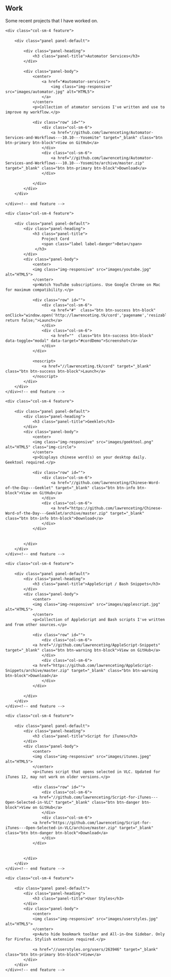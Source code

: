 <div class="row" id="featuresHeading">
	<div class="col-12">
		<h2>Work</h2>
		<p class="lead">Some recent projects that I have worked on.</p>
	</div><!-- end col-12 -->
</div><!-- end featuresHeading -->


<div class="row" id="features">
	
<!-- ------------------------------------------------------- -->
<!-- Automator Services -->	
<!-- ------------------------------------------------------- -->	
	<div class="col-sm-4 feature">

		<div class="panel panel-default">
			
			<div class="panel-heading">
				<h3 class="panel-title">Automator Services</h3>
			</div>
			
			<div class="panel-body">
				<center>
					<a href="#automator-services">
						<img class="img-responsive" src="images/automator.jpg" alt="HTML5">
					</a>
				</center>
				<p>Collection of atomator services I've written and use to improve my workflow.</p>
				
				<div class="row" id="">
					<div class="col-sm-6">
						<a href="//github.com/lawrenceting/Automator-Services-and-Workflows---10.10---Yosemite" target="_blank" class="btn btn-primary btn-block">View on GitHub</a>
					</div>
					<div class="col-sm-6">
						<a href="//github.com/lawrenceting/Automator-Services-and-Workflows---10.10---Yosemite/archive/master.zip" target="_blank" class="btn btn-primary btn-block">Download</a>
					</div>					
						
				</div>
			</div>
		</div>		
		
	</div><!-- end feature -->
<!-- ------------------------------------------------------- -->
<!-- Project Cord -->	
<!-- ------------------------------------------------------- -->	
	<div class="col-sm-4 feature">

		<div class="panel panel-default">
			<div class="panel-heading">
				<h3 class="panel-title">
					Project Cord
					<span class="label label-danger">Beta</span>
				 </h3>
			</div>
			<div class="panel-body">
				<center>
				<img class="img-responsive" src="images/youtube.jpg" alt="HTML5"> 
				</center>
				<p>Watch YouTube subscriptions. Use Google Chrome on Mac for maximum compatibility.</p>
				
				<div class="row" id="">
					<div class="col-sm-6">
						<a href="#"  class="btn btn-success btn-block" onClick="window.open('http://lawrenceting.tk/cord','pagename','resizable'); return false;">Launch</a>
					</div>
					<div class="col-sm-6">
						<a href=""  class="btn btn-success btn-block" data-toggle="modal" data-target="#cordDemo">Screenshot</a>
					</div>
				</div>
				
				<noscript>
					<a href="//lawrenceting.tk/cord" target="_blank" class="btn btn-success btn-block">Launch</a>
				</noscript>				
			</div>
		</div>		
	</div><!-- end feature -->
<!-- ------------------------------------------------------- -->
<!-- Geeklet -->	
<!-- ------------------------------------------------------- -->
	<div class="col-sm-4 feature">

		<div class="panel panel-default">
			<div class="panel-heading">
				<h3 class="panel-title">Geeklet</h3>
			</div>
			<div class="panel-body">
				<center>
				<img class="img-responsive" src="images/geektool.png" alt="HTML5" class="img-circle"> 
				</center>
				<p>Displays chinese word(s) on your desktop daily. Geektool required.</p>
				
				<div class="row" id="">
					<div class="col-sm-6">
						<a href="//github.com/lawrenceting/Chinese-Word-of-the-Day---Geeklet" target="_blank" class="btn btn-info btn-block">View on GitHub</a>
					</div>
					<div class="col-sm-6">
						<a href="https://github.com/lawrenceting/Chinese-Word-of-the-Day---Geeklet/archive/master.zip" target="_blank" class="btn btn-info btn-block">Download</a>
					</div>					
				</div>				
				
				
			</div>
		</div>		
	</div><!-- end feature -->	
</div><!-- end features -->
	</div><!-- end feature -->
<!-- ------------------------------------------------------- -->
<!-- AppleScript / Bash Snippets -->	
<!-- ------------------------------------------------------- -->
<div class="row" id="features">
	
	<div class="col-sm-4 feature">

		<div class="panel panel-default">
			<div class="panel-heading">
				<h3 class="panel-title">AppleScript / Bash Snippets</h3>
			</div>
			<div class="panel-body">
				<center>
				<img class="img-responsive" src="images/applescript.jpg" alt="HTML5"> 
				</center>
				<p>Collection of AppleScript and Bash scripts I've written and from other sources.</p>
				
				<div class="row" id="">
					<div class="col-sm-6">
				<a href="//github.com/lawrenceting/AppleScript-Snippets" target="_blank" class="btn btn-warning btn-block">View on GitHub</a>
					</div>
					<div class="col-sm-6">
				<a href="https://github.com/lawrenceting/AppleScript-Snippets/archive/master.zip" target="_blank" class="btn btn-warning btn-block">Download</a>
					</div>					
				</div>					
				
			</div>
		</div>		
	</div><!-- end feature -->
<!-- ------------------------------------------------------- -->
<!-- Script for iTunes -->	
<!-- ------------------------------------------------------- -->
	<div class="col-sm-4 feature">

		<div class="panel panel-default">
			<div class="panel-heading">
				<h3 class="panel-title">Script for iTunes</h3>
			</div>
			<div class="panel-body">
				<center>
				<img class="img-responsive" src="images/itunes.jpeg" alt="HTML5"> 
				</center>
				<p>iTunes script that opens selected in VLC. Updated for iTunes 12, may not work on older versions.</p>
				
				<div class="row" id="">
					<div class="col-sm-6">
				<a href="//github.com/lawrenceting/Script-for-iTunes---Open-Selected-in-VLC" target="_blank" class="btn btn-danger btn-block">View on GitHub</a>
					</div>
					<div class="col-sm-6">
				<a href="https://github.com/lawrenceting/Script-for-iTunes---Open-Selected-in-VLC/archive/master.zip" target="_blank" class="btn btn-danger btn-block">Download</a>
					</div>					
				</div>					
				
				
			</div>
		</div>		
	</div><!-- end feature -->
<!-- ------------------------------------------------------- -->
<!-- User Styles -->	
<!-- ------------------------------------------------------- -->
	<div class="col-sm-4 feature">

		<div class="panel panel-default">
			<div class="panel-heading">
				<h3 class="panel-title">User Styles</h3>
			</div>
			<div class="panel-body">
				<center>
				<img class="img-responsive" src="images/userstyles.jpg" alt="HTML5"> 
				</center>
				<p>Auto hide bookmark toolbar and All-in-One Sidebar. Only for Firefox. Stylish extension required.</p>
				
				<a href="//userstyles.org/users/263946" target="_blank" class="btn btn-primary btn-block">View</a>
			</div>
		</div>		
	</div><!-- end feature -->
</div>	